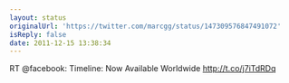 ```yaml
---
layout: status
originalUrl: 'https://twitter.com/marcgg/status/147309576847491072'
isReply: false
date: 2011-12-15 13:38:34
---
```


RT @facebook: Timeline: Now Available Worldwide http://t.co/j7iTdRDq

